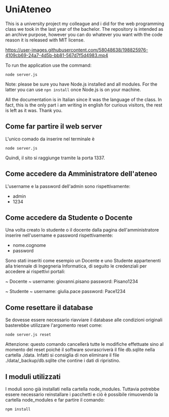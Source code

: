 # UniAteneo

This is a university project my colleague and i did for the web programming class we took in the last year of the bachelor. The repository is intended as an archive purpose, however you can do whatever you want with the code reason it is released with MIT license.

https://user-images.githubusercontent.com/58048638/198825976-4109cb69-24a7-4d5b-bb81-567d7f5d4983.mp4

To run the application use the command:

`node server.js`

Note: please be sure you have Node.js installed and all modules. For the latter you can use `npn install` once Node.js is on your machine.

All the documentation is in Italian since it was the language of the class. In fact, this is the only part i am writing in english for curious visitors, the rest is left as it was. Thank you.


## Come far partire il web server

L'unico comado da inserire nel terminale è 

`node server.js`

Quindi, il sito si raggiunge tramite la porta 1337.

## Come accedere da Amministratore dell'ateneo
L'username e la password dell'admin sono rispettivamente: 
* admin 
* 1234

## Come accedere da Studente o Docente

Una volta creato lo studente o il docente dalla pagina dell'amministratore inserire nell'username e password rispettivamente:

* nome.cognome
* password

Sono stati inseriti come esempio un Docente e uno Studente appartenenti alla triennale di Ingegneria Informatica, di seguito le credenziali per accedere ai rispettivi portali:

~ Docente ~
username: giovanni.pisano
password: Pisano1234

~ Studente ~
username: giulia.pace
password: Pace1234

## Come resettare il database

Se dovesse essere necessario riavviare il database alle condizioni originali
basterebbe utilizzare l'argomento reset come:

`node server.js reset`

Attenzione: questo comando cancellerà tutte le modifiche effettuate sino al momento del reset poiché il software sovrascriverà il file db.sqlite nella cartella ./data. Infatti si consiglia di non eliminare il file ./data/_backup/db.sqlite che contine i dati di ripristino.

## I moduli utilizzati

I moduli sono già installati nella cartella node_modules. Tuttavia potrebbe essere necessario reinstallare i pacchetti e ciò è possibile rimuovendo la cartella node_modules e far partire il comando:

`npm install`


